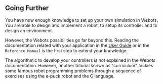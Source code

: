 ## Going Further

You have now enough knowledge to set up your own simulation in Webots. You are able
to design and implement a robot, to setup its controller and to design an
environment.

However, the Webots possibilities go far beyond this. Reading the documentation
related with your application in the [User
Guide](http://www.cyberbotics.com/guide/) or in the `Reference Manual` is the
first step to extend your knowledge.

The algorithmic to develop your controllers is not explained in the Webots
documentation. However, another tutorial known as "curriculum" tackles some famous
robot programming problems through a sequence of exercises using the e-puck
robot and the C language.
